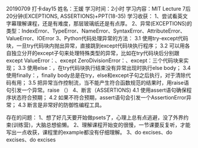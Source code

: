 20190709 打卡day15
姓名：王媛
学习时间：2小时
学习内容：MIT Lecture 7后20分钟(EXCEPTIONS, ASSERTIONS)+PPT(18-35)
学习收获：
1、尝试看英文字幕理解课程，还是有难度，那层玻璃纸还是有点厚。
2、异常(EXCEPTIONS)的类型：IndexError、TypeError、NameError、SyntaxError、AttributeError、ValueError、IOError
3、Python代码处理异常的方法：
3.1 使用try-except代码块，一旦try代码块内抛出异常，直接跳到except代码块执行程序；
3.2 可以用各自独立分开的except子句来处理特殊类型的异常，比如在try代码块后分别跟except ValueError：、except ZeroDivisionError：、except：三个代码块来实现；
3.3 使用else：，在try代码块执行结束没有异常出现时执行else body；
3.4 使用finally：，finally body总是在try，else和except子句之后执行，对于清除代码有用；
3.5 把异常当作控制流，当不能产生符合函数规范的结果时，用raise语句引发一个异常。raise <exceptionName>（<arguments>）
4、断言（ASSERTIONS)
4.1 使用assert语句确保程序状态符合预期；
4.2 如果不符合预期，assert语句会引发一个AssertionError异常；
4.3 断言是非常好的防御性编程工具。

存在的问题：
1、想了好几天要开始做psets了，心理上总有点逃避，没了外界约束(训练营)，大脑总想偷懒。
2、理解课程开始变的很慢，一节课要反复听，才能写出一点收获，课程里的example都没有仔细理解。
3、do excises、do excises、do excises





















